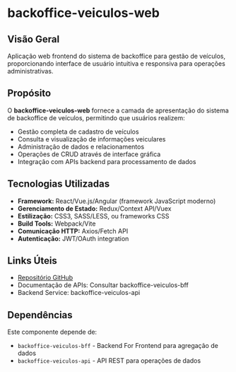 # backoffice-veiculos-web

## Visão Geral

Aplicação web frontend do sistema de backoffice para gestão de veículos, proporcionando interface de usuário intuitiva e responsiva para operações administrativas.

## Propósito

O **backoffice-veiculos-web** fornece a camada de apresentação do sistema de backoffice de veículos, permitindo que usuários realizem:

- Gestão completa de cadastro de veículos
- Consulta e visualização de informações veiculares
- Administração de dados e relacionamentos
- Operações de CRUD através de interface gráfica
- Integração com APIs backend para processamento de dados

## Tecnologias Utilizadas

- **Framework:** React/Vue.js/Angular (framework JavaScript moderno)
- **Gerenciamento de Estado:** Redux/Context API/Vuex
- **Estilização:** CSS3, SASS/LESS, ou frameworks CSS
- **Build Tools:** Webpack/Vite
- **Comunicação HTTP:** Axios/Fetch API
- **Autenticação:** JWT/OAuth integration

## Links Úteis

- [Repositório GitHub](https://github.com/emingues-xx/backoffice-veiculos-web.git)
- Documentação de APIs: Consultar backoffice-veiculos-bff
- Backend Service: backoffice-veiculos-api

## Dependências

Este componente depende de:
- `backoffice-veiculos-bff` - Backend For Frontend para agregação de dados
- `backoffice-veiculos-api` - API REST para operações de dados
